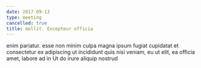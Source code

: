 ```yaml
---
date: 2017-09-13
type: meeting
cancelled: true
title: mollit. Excepteur officia
---
```

enim pariatur. esse non minim culpa magna ipsum fugiat cupidatat et consectetur ex adipiscing ut incididunt quis nisi veniam, eu ut elit, ea officia amet, labore ad in Ut do irure aliquip nostrud